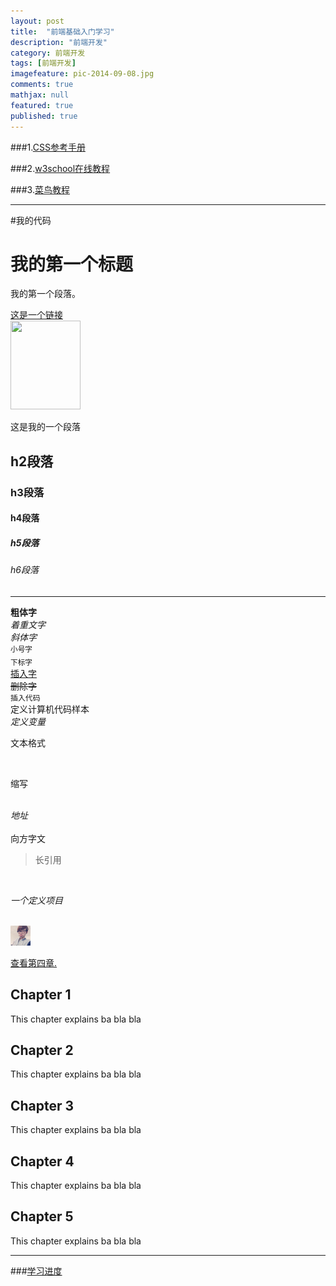 ```yaml
---
layout: post
title:  "前端基础入门学习"
description: "前端开发"
category: 前端开发
tags: [前端开发]
imagefeature: pic-2014-09-08.jpg
comments: true
mathjax: null
featured: true
published: true
---
```


###1.[CSS参考手册](http://css.doyoe.com)

###2.[w3school在线教程](http://www.w3school.com.cn)

###3.[菜鸟教程](http://www.runoob.com)


---

#我的代码

<h1>我的第一个标题</h1>

<p>我的第一个段落。</p>
<a href = "http://www.w3cschool.cc">这是一个链接</a>

<br/>

<!--插入图片-->
<img src="w3cschool.png" width="112" height="142">
<p>这是我的一个段落</p>
<h2>h2段落</h2>
<h3>h3段落</h3>
<h4>h4段落</h4>
<h5>h5段落</h5>
<h6>h6段落</h6>

<!--水平线-->
<hr>

<b>粗体字</b>
<br/>
<em>着重文字</em>
<br/>
<i>斜体字</i>
<br/>
<small>小号字</small>
<strong></strong>
<br/>
<sub>下标字</sub>
<br/>
<ins>插入字</ins>
<br/>
<del>删除字</del>
<br/>
<code>插入代码</code>
<br/>
<kbd>定义计算机代码样本</kbd>
<br/>
<var>定义变量</var>
<br/>
<pre>文本格式</pre>

<br/>

<abbr>缩写</abbr>

<br/>
<address>地址</address>

<br/>
<bdo dir = "rtl">文字方向</bdo>

<br/>
<blockquote>
长引用
</blockquote>

<br/>

<dfn>一个定义项目</dfn>

<br/>
<a href = "http://maominghui.github.io">
<img src = "favicon.png" alt = "我不是辉哥的博客" width = "32" height=""32></a>

<p>
<a href="#C4">查看第四章.</a>
</p>

<h2>Chapter 1</h2>
<p>This chapter explains ba bla bla</p>

<h2>Chapter 2</h2>
<p>This chapter explains ba bla bla</p>

<h2>Chapter 3</h2>
<p>This chapter explains ba bla bla</p>

<h2><a id="C4">Chapter 4</a></h2>
<p>This chapter explains ba bla bla</p>

<h2>Chapter 5</h2>
<p>This chapter explains ba bla bla</p>

---

###[学习进度](http://www.runoob.com/html/html-links.html)
